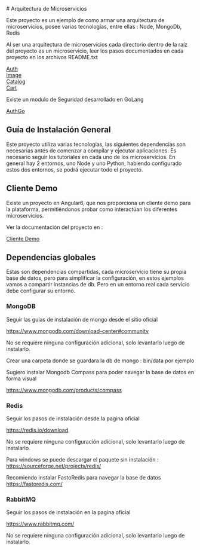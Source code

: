 # Arquitectura de Microservicios

Este proyecto es un ejemplo de como armar una arquitectura de microservicios, posee varias tecnologías, entre ellas :
    Node, MongoDb, Redis

Al ser una arquitectura de microservicios cada directorio dentro de la raíz del proyecto es un microservicio, leer los pasos documentados en cada proyecto en los archivos README.txt

[Auth](auth/README.md)\
[Image](image/README.md)\
[Catalog](catalog/README.md)\
[Cart](cart/README.md)

Existe un modulo de Seguridad desarrollado en GoLang

[AuthGo](https://github.com/nmarsollier/authgo)

## Guía de Instalación General

Este proyecto utiliza varias tecnologías, las siguientes dependencias son necesarias antes de comenzar a compilar y ejecutar aplicaciones. Es necesario seguir los tutoriales en cada uno de los microservicios. En general hay 2 entornos, uno Node y uno Python, habiendo configurado estos dos entornos, se podrá ejecutar todo el proyecto.

## Cliente Demo

Existe un proyecto en Angular6, que nos proporciona un cliente demo para la plataforma, permitiéndonos probar como interactúan los diferentes microservicios.

Ver la documentación del proyecto en :

[Cliente Demo](apiClient/README.md)

## Dependencias globales

Estas son dependencias compartidas, cada microservicio tiene su propia base de datos, pero para simplificar la configuración, en estos ejemplos vamos a compartir instancias de db. Pero en un entorno real cada servicio debe configurar su entorno.

### MongoDB

Seguir las guías de instalación de mongo desde el sitio oficial

<https://www.mongodb.com/download-center#community>

No se requiere ninguna configuración adicional, solo levantarlo luego de instalarlo.

Crear una carpeta donde se guardara la db de mongo : bin/data por ejemplo

Sugiero instalar Mongodb Compass para poder navegar la base de datos en forma visual

<https://www.mongodb.com/products/compass>

### Redis

Seguir los pasos de instalación desde la pagina oficial

<https://redis.io/download>

No se requiere ninguna configuración adicional, solo levantarlo luego de instalarlo.

Para windows se puede descargar el paquete sin instalación : <https://sourceforge.net/projects/redis/>

Recomiendo instalar FastoRedis para navegar la base de datos <https://fastoredis.com/>

### RabbitMQ

Seguir los pasos de instalación en la pagina oficial

<https://www.rabbitmq.com/>

No se requiere ninguna configuración adicional, solo levantarlo luego de instalarlo.
